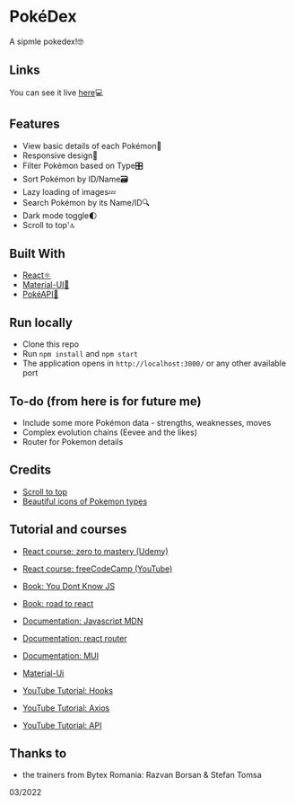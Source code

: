 # PokéDex

A sipmle pokedex!🤓

## Links

You can see it live [here](https://codsan.me)💻

## Features

- View basic details of each Pokémon🦖
- Responsive design📲
- Filter Pokémon based on Type🎛️
- Sort Pokémon by ID/Name🗃️
- Lazy loading of images💤
- Search Pokémon by its Name/ID🔍
- Dark mode toggle🌓
- Scroll to top'🔝

## Built With

- [React⚛️](https://reactjs.org/)
- [Material-UI🎨](https://mui.com/)
- [PokéAPI💾](https://pokeapi.co/docs/v2)

## Run locally

- Clone this repo
- Run `npm install` and `npm start`
- The application opens in `http://localhost:3000/` or any other available port

## To-do (from here is for future me)

- Include some more Pokémon data - strengths, weaknesses, moves
- Complex evolution chains (Eevee and the likes)
- Router for Pokemon details

## Credits

- [Scroll to top](https://juliapottinger.com/react-gatsby-scroll-to-top/)
- [Beautiful icons of Pokemon types](https://github.com/duiker101/pokemon-type-svg-icons)

## Tutorial and courses

- [React course: zero to mastery (Udemy)](https://www.udemy.com/course/complete-react-developer-zero-to-mastery/)
- [React course: freeCodeCamp (YouTube)](https://www.youtube.com/watch?v=bMknfKXIFA8)
- [Book: You Dont Know JS](https://github.com/getify/You-Dont-Know-JS)
- [Book: road to react](https://www.roadtoreact.com/)
- [Documentation: Javascript MDN](https://developer.mozilla.org/en-US/)
- [Documentation: react router](https://v5.reactrouter.com/web/guides/quick-start)
- [Documentation: MUI](https://mui.com/getting-started/installation/)

- [Material-Ui](https://www.youtube.com/watch?v=vyJU9efvUtQ)
- [YouTube Tutorial: Hooks](https://www.youtube.com/watch?v=CZBWT7MQYr0)
- [YouTube Tutorial: Axios](https://www.youtube.com/watch?v=A5SpI1fVfvU&t=64s)
- [YouTube Tutorial: API](https://www.youtube.com/watch?v=XehSJF85F38&t=2457s)

## Thanks to

- the trainers from Bytex Romania: Razvan Borsan & Stefan Tomsa

03/2022
